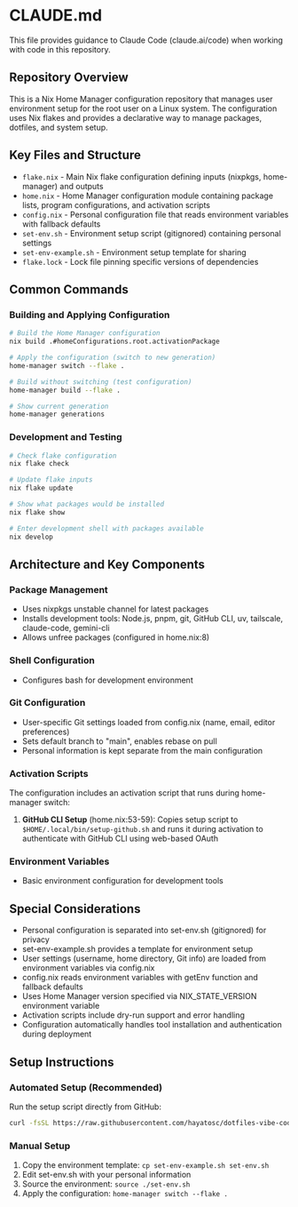 # CLAUDE.md

This file provides guidance to Claude Code (claude.ai/code) when working with code in this repository.

## Repository Overview

This is a Nix Home Manager configuration repository that manages user environment setup for the root user on a Linux system. The configuration uses Nix flakes and provides a declarative way to manage packages, dotfiles, and system setup.

## Key Files and Structure

- `flake.nix` - Main Nix flake configuration defining inputs (nixpkgs, home-manager) and outputs
- `home.nix` - Home Manager configuration module containing package lists, program configurations, and activation scripts
- `config.nix` - Personal configuration file that reads environment variables with fallback defaults
- `set-env.sh` - Environment setup script (gitignored) containing personal settings
- `set-env-example.sh` - Environment setup template for sharing
- `flake.lock` - Lock file pinning specific versions of dependencies

## Common Commands

### Building and Applying Configuration
```bash
# Build the Home Manager configuration
nix build .#homeConfigurations.root.activationPackage

# Apply the configuration (switch to new generation)
home-manager switch --flake .

# Build without switching (test configuration)
home-manager build --flake .

# Show current generation
home-manager generations
```

### Development and Testing
```bash
# Check flake configuration
nix flake check

# Update flake inputs
nix flake update

# Show what packages would be installed
nix flake show

# Enter development shell with packages available
nix develop
```

## Architecture and Key Components

### Package Management
- Uses nixpkgs unstable channel for latest packages
- Installs development tools: Node.js, pnpm, git, GitHub CLI, uv, tailscale, claude-code, gemini-cli
- Allows unfree packages (configured in home.nix:8)

### Shell Configuration
- Configures bash for development environment

### Git Configuration
- User-specific Git settings loaded from config.nix (name, email, editor preferences)
- Sets default branch to "main", enables rebase on pull
- Personal information is kept separate from the main configuration

### Activation Scripts
The configuration includes an activation script that runs during home-manager switch:

1. **GitHub CLI Setup** (home.nix:53-59): Copies setup script to `$HOME/.local/bin/setup-github.sh` and runs it during activation to authenticate with GitHub CLI using web-based OAuth

### Environment Variables
- Basic environment configuration for development tools

## Special Considerations

- Personal configuration is separated into set-env.sh (gitignored) for privacy
- set-env-example.sh provides a template for environment setup
- User settings (username, home directory, Git info) are loaded from environment variables via config.nix
- config.nix reads environment variables with getEnv function and fallback defaults
- Uses Home Manager version specified via NIX_STATE_VERSION environment variable
- Activation scripts include dry-run support and error handling
- Configuration automatically handles tool installation and authentication during deployment

## Setup Instructions

### Automated Setup (Recommended)
Run the setup script directly from GitHub:
```bash
curl -fsSL https://raw.githubusercontent.com/hayatosc/dotfiles-vibe-coder/refs/heads/main/setup.sh | bash
```

### Manual Setup
1. Copy the environment template: `cp set-env-example.sh set-env.sh`
2. Edit set-env.sh with your personal information
3. Source the environment: `source ./set-env.sh`
4. Apply the configuration: `home-manager switch --flake .`